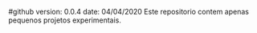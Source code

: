 #github
version: 0.0.4 date: 04/04/2020
Este repositorio contem apenas pequenos projetos experimentais.